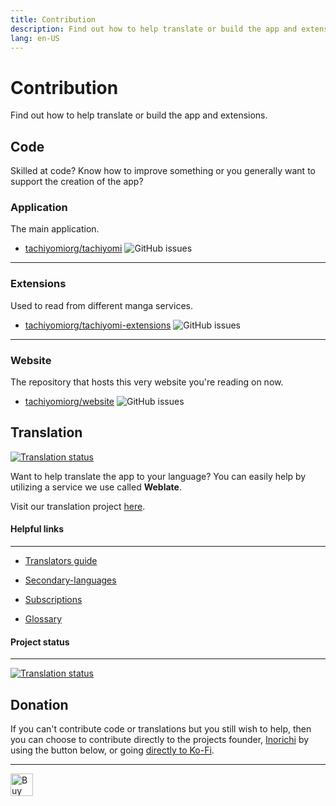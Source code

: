 ```yaml
---
title: Contribution
description: Find out how to help translate or build the app and extensions.
lang: en-US
---
```


# Contribution

Find out how to help translate or build the app and extensions.

## Code

Skilled at code? Know how to improve something or you generally want to support
the creation of the app?

### Application

The main application.

- [tachiyomiorg/tachiyomi](https://github.com/tachiyomiorg/tachiyomi) ![GitHub issues](https://img.shields.io/github/issues/tachiyomiorg/tachiyomi?style=social)

***

### Extensions

Used to read from different manga services.

- [tachiyomiorg/tachiyomi-extensions](https://github.com/tachiyomiorg/tachiyomi-extensions)
![GitHub issues](https://img.shields.io/github/issues/tachiyomiorg/tachiyomi-extensions?style=social)

***

### Website

The repository that hosts this very website you're reading on now.

- [tachiyomiorg/website](https://github.com/tachiyomiorg/website) ![GitHub issues](https://img.shields.io/github/issues/tachiyomiorg/website?style=social)

## Translation

<a href="https://hosted.weblate.org/engage/tachiyomi/?utm_source=widget">
<img src="https://hosted.weblate.org/widgets/tachiyomi/-/svg-badge.svg"
alt="Translation status"/></a>

Want to help translate the app to your language? You can easily help by utilizing
a service we use called **Weblate**.

Visit our translation project [here](https://hosted.weblate.org/projects/tachiyomi/strings/).

#### Helpful links

***

- [Translators guide](https://docs.weblate.org/en/latest/user/translating.html)

- [Secondary-languages](https://docs.weblate.org/en/latest/user/profile.html#secondary-languages)
- [Subscriptions](https://docs.weblate.org/en/latest/user/profile.html#subscriptions)
- [Glossary](https://docs.weblate.org/en/latest/user/translating.html#glossary)

#### Project status

***
<a href="https://hosted.weblate.org/engage/tachiyomi/?utm_source=widget">
 <img src="https://hosted.weblate.org/widgets/tachiyomi/-/horizontal-auto.svg"
 alt="Translation status" />
</a>

## Donation

If you can't contribute code or translations but you still wish to help, then you
can choose to contribute directly to the projects founder,
[Inorichi](https://github.com/inorichi/) by using the button below, or going
[directly to Ko-Fi](https://ko-fi.com/inorichi).
***
<a href="https://ko-fi.com/inorichi" target="_blank" rel="noopener">
 <img height="36" style="border:0px;height:36px;"
 src="https://cdn.ko-fi.com/cdn/kofi1.png?v=2"
 border="0" alt="Buy Me a Coffee at ko-fi.com" />
</a>
